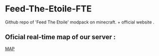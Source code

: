 # Feed-The-Etoile-FTE
Github repo of 'Feed The Etoile' modpack on minecraft. + official website .

## Oficial real-time map of our server :
[MAP](188.165.227.100:8123)
